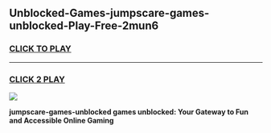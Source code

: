 
## Unblocked-Games-jumpscare-games-unblocked-Play-Free-2mun6
<h3>
<a href="https://premium76.site?title=jumpscare-games-unblocked&ref=10A">CLICK TO PLAY</a></h3>
<hr>

<h3>
<a href="https://premium76.site?title=jumpscare-games-unblocked&ref=10A">CLICK 2 PLAY</a>
  
</h3>

<a href="https://premium76.site?title=jumpscare-games-unblocked&ref=10A"><img src="https://clearcache.store/games.png"></a>


**jumpscare-games-unblocked games unblocked: Your Gateway to Fun and Accessible Online Gaming**
